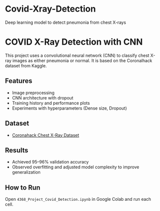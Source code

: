 # Covid-Xray-Detection 
Deep learning model to detect pneumonia from chest X-rays

# COVID X-Ray Detection with CNN

This project uses a convolutional neural network (CNN) to classify chest X-ray images as either pneumonia or normal. It is based on the Coronalhack dataset from Kaggle.

## Features

- Image preprocessing
- CNN architecture with dropout
- Training history and performance plots
- Experiments with hyperparameters (Dense size, Dropout)

## Dataset

- [Coronahack Chest X-Ray Dataset](https://www.kaggle.com/datasets/praveengovi/coronahack-chest-xraydataset)

## Results

- Achieved 95–96% validation accuracy
- Observed overfitting and adjusted model complexity to improve generalization

## How to Run



Open `4368_Project_Covid_Detection.ipynb` in Google Colab and run each cell.





